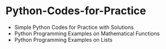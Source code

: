 # Python-Codes-for-Practice

- Simple Python Codes for Practice with Solutions
- Python Programming Examples on Mathematical Functions
- Python Programming Examples on Lists

